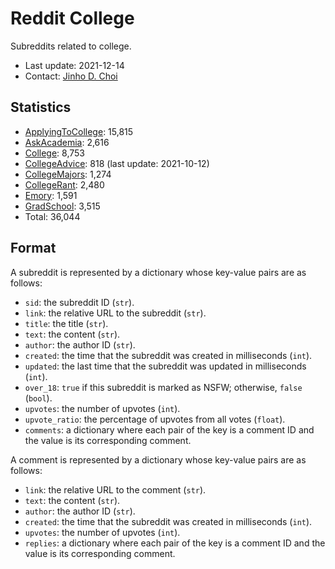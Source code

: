 # Reddit College

Subreddits related to college.

* Last update: 2021-12-14
* Contact: [Jinho D. Choi](https://github.com/jdchoi77)


## Statistics

* [ApplyingToCollege](dat/ApplyingToCollege): 15,815
* [AskAcademia](dat/AskAcademia): 2,616
* [College](dat/College): 8,753
* [CollegeAdvice](dat/CollegeAdvice): 818 (last update: 2021-10-12)
* [CollegeMajors](dat/CollegeMajors): 1,274
* [CollegeRant](dat/CollegeRant): 2,480
* [Emory](dat/Emory): 1,591
* [GradSchool](dat/GradSchool): 3,515
* Total: 36,044


## Format

A subreddit is represented by a dictionary whose key-value pairs are as follows:

* `sid`: the subreddit ID (`str`).
* `link`: the relative URL to the subreddit (`str`).
* `title`: the title (`str`).
* `text`: the content (`str`).
* `author`: the author ID (`str`).
* `created`: the time that the subreddit was created in milliseconds (`int`).
* `updated`: the last time that the subreddit was updated in milliseconds (`int`).
* `over_18`: `true` if this subreddit is marked as NSFW; otherwise, `false` (`bool`).
* `upvotes`: the number of upvotes (`int`).
* `upvote_ratio`: the percentage of upvotes from all votes (`float`).
* `comments`: a dictionary where each pair of the key is a comment ID and the value is its corresponding comment.

A comment is represented by a dictionary whose key-value pairs are as follows:

* `link`: the relative URL to the comment (`str`).
* `text`: the content (`str`).
* `author`: the author ID (`str`).
* `created`: the time that the subreddit was created in milliseconds (`int`).
* `upvotes`: the number of upvotes (`int`).
* `replies`: a dictionary where each pair of the key is a comment ID and the value is its corresponding comment.
